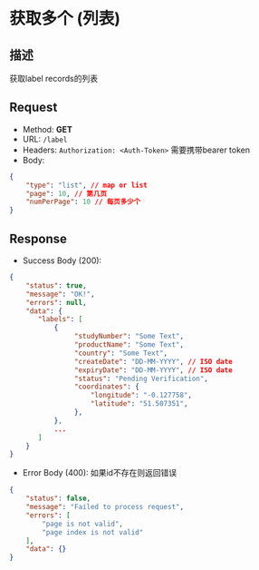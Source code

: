 # 获取多个 (列表)

## 描述
获取label records的列表

## Request
- Method: **GET**
- URL: `/label`
- Headers: `Authorization: <Auth-Token>` 需要携带bearer token
- Body: 
```json
{
    "type": "list", // map or list
    "page": 10, // 第几页
    "numPerPage": 10 // 每页多少个
}
```

## Response
- Success Body (200):
```json
{
    "status": true,
    "message": "OK!",
    "errors": null,
    "data": {
       "labels": [
           {
                "studyNumber": "Some Text",
                "productName": "Some Text",
                "country": "Some Text",
                "createDate": "DD-MM-YYYY", // ISO date
                "expiryDate": "DD-MM-YYYY", // ISO date
                "status": "Pending Verification",
                "coordinates": {
                    "longitude": "-0.127758",
                    "latitude": "51.507351",
                },
           },
           ...
       ]
    }
}
```

- Error Body (400):
如果id不存在则返回错误
```json
{
    "status": false,
    "message": "Failed to process request",
    "errors": [
        "page is not valid",
        "page index is not valid"
    ],
    "data": {}
}
```